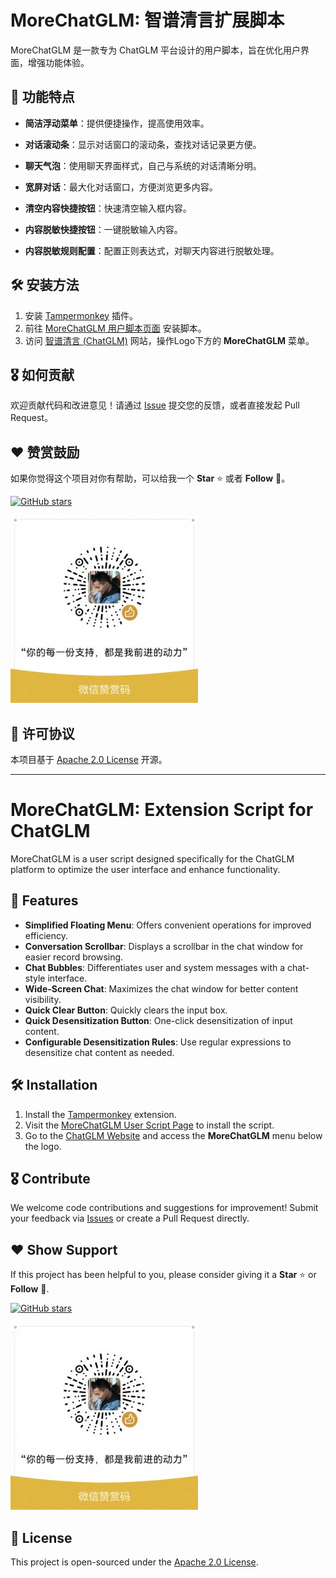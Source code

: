 # **MoreChatGLM: 智谱清言扩展脚本**

MoreChatGLM 是一款专为 ChatGLM 平台设计的用户脚本，旨在优化用户界面，增强功能体验。

## **📌 功能特点**
- **简洁浮动菜单**：提供便捷操作，提高使用效率。
- **对话滚动条**：显示对话窗口的滚动条，查找对话记录更方便。
- **聊天气泡**：使用聊天界面样式，自己与系统的对话清晰分明。

- **宽屏对话**：最大化对话窗口，方便浏览更多内容。
- **清空内容快捷按钮**：快速清空输入框内容。
- **内容脱敏快捷按钮**：一键脱敏输入内容。
- **内容脱敏规则配置**：配置正则表达式，对聊天内容进行脱敏处理。

## **🛠 安装方法**
1. 安装 [Tampermonkey](https://www.tampermonkey.net/) 插件。
2. 前往 [MoreChatGLM  用户脚本页面](https://greasyfork.org/zh-CN/scripts/523195-privateview) 安装脚本。
3. 访问 [智谱清言 (ChatGLM)](https://chatglm.cn/) 网站，操作Logo下方的 **MoreChatGLM** 菜单。

## **🎖️ 如何贡献**
欢迎贡献代码和改进意见！请通过 [Issue](https://github.com/10D24D/PrivateView/issues) 提交您的反馈，或者直接发起 Pull Request。

## ❤️ 赞赏鼓励

如果你觉得这个项目对你有帮助，可以给我一个 **Star** ⭐ 或者 **Follow** 🎉。

[![GitHub stars](https://img.shields.io/github/stars/10D24D/MoreChatGLM?style=social)](https://github.com/10D24D/MoreChatGLM)

<img src="https://raw.githubusercontent.com/10D24D/MoreChatGLM/main/static/appreciate_wechat.jpg" alt="WeChat Pay" style="width: 300px;">

## 📜 **许可协议**
本项目基于 [Apache 2.0 License](https://www.apache.org/licenses/LICENSE-2.0.html) 开源。



---



# **MoreChatGLM: Extension Script for ChatGLM**

MoreChatGLM is a user script designed specifically for the ChatGLM platform to optimize the user interface and enhance functionality.

## **📌 Features**

- **Simplified Floating Menu**: Offers convenient operations for improved efficiency.
- **Conversation Scrollbar**: Displays a scrollbar in the chat window for easier record browsing.
- **Chat Bubbles**: Differentiates user and system messages with a chat-style interface.
- **Wide-Screen Chat**: Maximizes the chat window for better content visibility.
- **Quick Clear Button**: Quickly clears the input box.
- **Quick Desensitization Button**: One-click desensitization of input content.
- **Configurable Desensitization Rules**: Use regular expressions to desensitize chat content as needed.

## **🛠 Installation**

1. Install the [Tampermonkey](https://www.tampermonkey.net/) extension.
2. Visit the [MoreChatGLM User Script Page](https://greasyfork.org/zh-CN/scripts/523195-privateview) to install the script.
3. Go to the [ChatGLM Website](https://chatglm.cn/) and access the **MoreChatGLM** menu below the logo.

## **🎖️ Contribute**

We welcome code contributions and suggestions for improvement! Submit your feedback via [Issues](https://github.com/10D24D/PrivateView/issues) or create a Pull Request directly.

## ❤️ Show Support

If this project has been helpful to you, please consider giving it a **Star** ⭐ or **Follow** 🎉.

[![GitHub stars](https://img.shields.io/github/stars/10D24D/MoreChatGLM?style=social)](https://github.com/10D24D/MoreChatGLM)

<img src="https://raw.githubusercontent.com/10D24D/MoreChatGLM/main/static/appreciate_wechat.jpg" alt="WeChat Pay" style="width: 300px;">

## 📜 **License**

This project is open-sourced under the [Apache 2.0 License](https://www.apache.org/licenses/LICENSE-2.0.html).